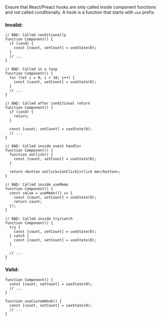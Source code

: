 Ensure that React/Preact hooks are only called inside component functions and not
called conditionally. A hook is a function that starts with `use` prefix.

### Invalid:

```tsx
// BAD: Called conditionally
function Component() {
  if (cond) {
    const [count, setCount] = useState(0);
  }
  // ...
}

// BAD: Called in a loop
function Component() {
  for (let i = 0; i < 10; i++) {
    const [count, setCount] = useState(0);
  }
  // ...
}

// BAD: Called after conditional return
function Component() {
  if (cond) {
    return;
  }

  const [count, setCount] = useState(0);
  // ...
}

// BAD: Called inside event handler
function Component() {
  function onClick() {
    const [count, setCount] = useState(0);
  }

  return <button onClick={onClick}>click me</button>;
}

// BAD: Called inside useMemo
function Component() {
  const value = useMemo(() => {
    const [count, setCount] = useState(0);
    return count;
  });
}

// BAD: Called inside try/catch
function Component() {
  try {
    const [count, setCount] = useState(0);
  } catch {
    const [count, setCount] = useState(0);
  }

  // ...
}
```

### Valid:

```tsx
function Component() {
  const [count, setCount] = useState(0);
  // ...
}

function useCustomHook() {
  const [count, setCount] = useState(0);
  // ...
}
```
